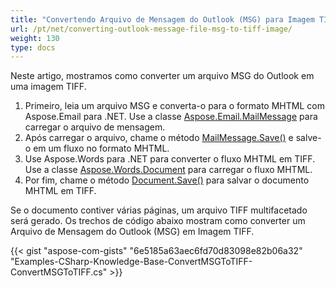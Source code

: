```yaml
---
title: "Convertendo Arquivo de Mensagem do Outlook (MSG) para Imagem TIFF"
url: /pt/net/converting-outlook-message-file-msg-to-tiff-image/
weight: 130
type: docs
---
```



Neste artigo, mostramos como converter um arquivo MSG do Outlook em uma imagem TIFF.

1. Primeiro, leia um arquivo MSG e converta-o para o formato MHTML com Aspose.Email para .NET. Use a classe [Aspose.Email.MailMessage](https://apireference.aspose.com/net/email/aspose.email/mailmessage) para carregar o arquivo de mensagem.
1. Após carregar o arquivo, chame o método [MailMessage.Save()](https://apireference.aspose.com/net/email/aspose.email/mailmessage/methods/save/index) e salve-o em um fluxo no formato MHTML.
1. Use Aspose.Words para .NET para converter o fluxo MHTML em TIFF. Use a classe [Aspose.Words.Document](https://apireference.aspose.com/net/words/aspose.words/document) para carregar o fluxo MHTML.
1. Por fim, chame o método [Document.Save()](https://apireference.aspose.com/net/words/aspose.words/document/methods/save/index) para salvar o documento MHTML em TIFF.

Se o documento contiver várias páginas, um arquivo TIFF multifacetado será gerado. Os trechos de código abaixo mostram como converter um Arquivo de Mensagem do Outlook (MSG) em Imagem TIFF.



{{< gist "aspose-com-gists" "6e5185a63aec6fd70d83098e82b06a32" "Examples-CSharp-Knowledge-Base-ConvertMSGToTIFF-ConvertMSGToTIFF.cs" >}}
